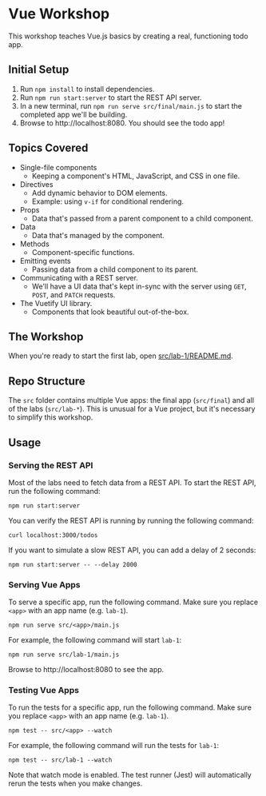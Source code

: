 # Vue Workshop

This workshop teaches Vue.js basics by creating a real, functioning todo app.

## Initial Setup

1. Run `npm install` to install dependencies.
2. Run `npm run start:server` to start the REST API server.
3. In a new terminal, run `npm run serve src/final/main.js` to start the completed app we'll be building.
4. Browse to http://localhost:8080. You should see the todo app!

## Topics Covered

- Single-file components
  - Keeping a component's HTML, JavaScript, and CSS in one file.
- Directives
  - Add dynamic behavior to DOM elements.
  - Example: using `v-if` for conditional rendering.
- Props
  - Data that's passed from a parent component to a child component.
- Data
  - Data that's managed by the component.
- Methods
  - Component-specific functions.
- Emitting events
  - Passing data from a child component to its parent.
- Communicating with a REST server.
  - We'll have a UI data that's kept in-sync with the server using `GET`, `POST`, and `PATCH` requests.
- The Vuetify UI library.
  - Components that look beautiful out-of-the-box.

## The Workshop

When you're ready to start the first lab, open [src/lab-1/README.md](src/lab-1/README.md).

## Repo Structure

The `src` folder contains multiple Vue apps: the final app (`src/final`) and all of the labs (`src/lab-*`). This is unusual for a Vue project, but it's necessary to simplify this workshop.

## Usage

### Serving the REST API

Most of the labs need to fetch data from a REST API. To start the REST API, run the following command:

```
npm run start:server
```

You can verify the REST API is running by running the following command:

```
curl localhost:3000/todos
```

If you want to simulate a slow REST API, you can add a delay of 2 seconds:

```
npm run start:server -- --delay 2000
```

### Serving Vue Apps

To serve a specific app, run the following command. Make sure you replace `<app>` with an app name (e.g. `lab-1`).

```
npm run serve src/<app>/main.js
```

For example, the following command will start `lab-1`:

```
npm run serve src/lab-1/main.js
```

Browse to http://localhost:8080 to see the app.

### Testing Vue Apps

To run the tests for a specific app, run the following command. Make sure you replace `<app>` with an app name (e.g. `lab-1`).

```
npm test -- src/<app> --watch
```

For example, the following command will run the tests for `lab-1`:

```
npm test -- src/lab-1 --watch
```

Note that watch mode is enabled. The test runner (Jest) will automatically rerun the tests when you make changes.
